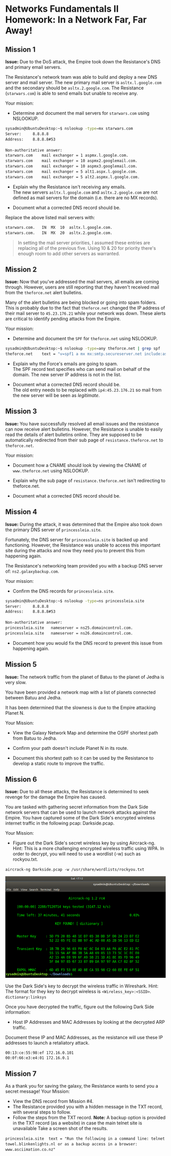 # Networks Fundamentals II Homework: In a Network Far, Far Away!

## Mission 1

**Issue:** Due to the DoS attack, the Empire took down the Resistance's DNS and primary email servers.

The Resistance's network team was able to build and deploy a new DNS server and mail server.
The new primary mail server is `asltx.l.google.com` and the secondary should be `asltx.2.google.com`.
The Resistance (`starwars.com`) is able to send emails but unable to receive any.

Your mission:

* Determine and document the mail servers for `starwars.com` using NSLOOKUP.

```bash
sysadmin@UbuntuDesktop:~$ nslookup -type=mx starwars.com
Server:		8.8.8.8
Address:	8.8.8.8#53

Non-authoritative answer:
starwars.com	mail exchanger = 1 aspmx.l.google.com.
starwars.com	mail exchanger = 10 aspmx2.googlemail.com.
starwars.com	mail exchanger = 10 aspmx3.googlemail.com.
starwars.com	mail exchanger = 5 alt1.aspx.l.google.com.
starwars.com	mail exchanger = 5 alt2.aspmx.l.google.com.
```

* Explain why the Resistance isn't receiving any emails.  
The new servers `asltx.l.google.com` and `asltx.2.google.com` are not defined as mail servers for the domain (i.e. there are no MX records).

* Document what a corrected DNS record should be.  

Replace the above listed mail servers with:  
```bash
starwars.com.   IN  MX  10  asltx.l.google.com.
starwars.com.   IN  MX  20  asltx.2.google.com.
```
> In setting the mail server priorities, I assumed these entries are replacing all of the previous five. Using 10 & 20 for priority there's enough room to add other servers as warranted.
## Mission 2

**Issue:** Now that you've addressed the mail servers, all emails are coming through. However, users are still reporting that they haven't received mail from the `theforce.net` alert bulletins.

Many of the alert bulletins are being blocked or going into spam folders. This is probably due to the fact that `theforce.net` changed the IP address of their mail server to `45.23.176.21` while your network was down. These alerts are critical to identify pending attacks from the Empire.

Your mission:

* Determine and document the `SPF` for `theforce.net` using NSLOOKUP.   
```bash
sysadmin@UbuntuDesktop:~$ nslookup -type=any theforce.net | grep spf
theforce.net	text = "v=spf1 a mx mx:smtp.secureserver.net include:aspmx.googlemail.com ip4:104.156.250.80 ip4:45.63.15.159 ip4:45.63.4.215"
```

* Explain why the Force's emails are going to spam.  
The SPF record text specifies who can send mail on behalf of the domain. The new server IP address is not in the list.

* Document what a corrected DNS record should be.  
The old entry needs to be replaced with `ip4:45.23.176.21` so mail from the new server will be seen as *legitimate*.
## Mission 3

**Issue:** You have successfully resolved all email issues and the resistance can now receive alert bulletins. However, the Resistance is unable to easily read the details of alert bulletins online. They are supposed to be automatically redirected from their sub page of `resistance.theforce.net`  to `theforce.net`.

Your mission:

* Document how a CNAME should look by viewing the CNAME of `www.theforce.net` using NSLOOKUP.

* Explain why the sub page of `resistance.theforce.net` isn't redirecting to theforce.net.

* Document what a corrected DNS record should be.

## Mission 4

**Issue:** During the attack, it was determined that the Empire also took down the primary DNS server of `princessleia.site`.

Fortunately, the DNS server for `princessleia.site` is backed up and functioning.
However, the Resistance was unable to access this important site during the attacks and now they need you to prevent this from happening again.

The Resistance's networking team provided you with a backup DNS server of: `ns2.galaxybackup.com`.

Your mission:

* Confirm the DNS records for `princessleia.site`.
```bash
sysadmin@UbuntuDesktop:~$ nslookup -type=ns princessleia.site
Server:		8.8.8.8
Address:	8.8.8.8#53

Non-authoritative answer:
princessleia.site	nameserver = ns25.domaincontrol.com.
princessleia.site	nameserver = ns26.domaincontrol.com.
```
* Document how you would fix the DNS record to prevent this issue from happening again.

## Mission 5

**Issue:** The network traffic from the planet of Batuu to the planet of Jedha is very slow.

You have been provided a network map with a list of planets connected between Batuu and Jedha.

It has been determined that the slowness is due to the Empire attacking Planet N.

Your Mission:

* View the Galaxy Network Map and determine the OSPF shortest path from Batuu to Jedha.

* Confirm your path doesn't include Planet N in its route.

* Document this shortest path so it can be used by the Resistance to develop a static route to improve the traffic.

## Mission 6

**Issue:** Due to all these attacks, the Resistance is determined to seek revenge for the damage the Empire has caused.

You are tasked with gathering secret information from the Dark Side network servers that can be used to launch network attacks against the Empire.
You have captured some of the Dark Side's encrypted wireless internet traffic in the following pcap: Darkside.pcap.

Your Mission:

* Figure out the Dark Side's secret wireless key by using Aircrack-ng. Hint: This is a more challenging encrypted wireless traffic using WPA. In order to decrypt, you will need to use a wordlist (-w) such as rockyou.txt.

`aircrack-ng Darkside.pcap -w /usr/share/wordlists/rockyou.txt`

![](images/aircrack.png)

Use the Dark Side's key to decrypt the wireless traffic in Wireshark. Hint: The format for they key to decrypt wireless is `<Wireless_key>:<SSID>`.
`dictionary:linksys`  

Once you have decrypted the traffic, figure out the following Dark Side information:

* Host IP Addresses and MAC Addresses by looking at the decrypted ARP traffic.

Document these IP and MAC Addresses, as the resistance will use these IP addresses to launch a retaliatory attack.

```
00:13:ce:55:98:ef 172.16.0.101
00:0f:66:e3:e4:01 172.16.0.1
```  

## Mission 7

As a thank you for saving the galaxy, the Resistance wants to send you a secret message!
Your Mission:

* View the DNS record from Mission #4.
* The Resistance provided you with a hidden message in the TXT record, with several steps to follow.
* Follow the steps from the TXT record.
**Note:** A backup option is provided in the TXT record (as a website) in case the main telnet site is unavailable Take a screen shot of the results.

`princessleia.site	text = "Run the following in a command line: telnet towel.blinkenlights.nl or as a backup access in a browser: www.asciimation.co.nz"`

